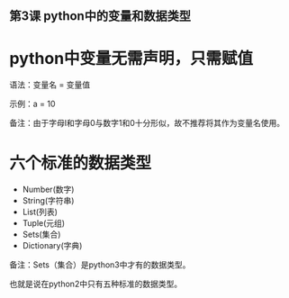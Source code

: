 ## 第3课 python中的变量和数据类型

# python中变量无需声明，只需赋值
语法：变量名 = 变量值

示例：a = 10

备注：由于字母l和字母0与数字1和0十分形似，故不推荐将其作为变量名使用。

# 六个标准的数据类型
* Number(数字)
* String(字符串)
* List(列表)
* Tuple(元组)
* Sets(集合)
* Dictionary(字典)

备注：Sets（集合）是python3中才有的数据类型。

也就是说在python2中只有五种标准的数据类型。
